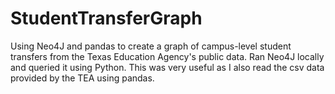 # StudentTransferGraph
Using Neo4J and pandas to create a graph of campus-level student transfers from the Texas Education Agency's public data. Ran Neo4J locally and queried it using
Python. This was very useful as I also read the csv data provided by the TEA using pandas.
